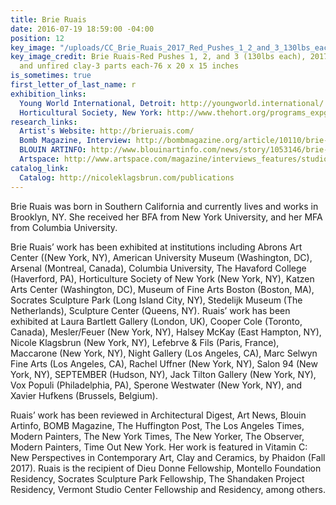 ```yaml
---
title: Brie Ruais
date: 2016-07-19 18:59:00 -04:00
position: 12
key_image: "/uploads/CC_Brie_Ruais_2017_Red_Pushes_1_2_and_3_130lbs_each-2-1024x894.jpg"
key_image_credit: Brie Ruais-Red Pushes 1, 2, and 3 (130lbs each), 20170-Glazed ceramic
  and unfired clay-3 parts each-76 x 20 x 15 inches
is_sometimes: true
first_letter_of_last_name: r
exhibition_links:
  Young World International, Detroit: http://youngworld.international/
  Horticultural Society, New York: http://www.thehort.org/programs_expgallery_vessels.html
research_links:
  Artist's Website: http://brieruais.com/
  Bomb Magazine, Interview: http://bombmagazine.org/article/10110/brie-ruais
  BLOUIN ARTINFO: http://www.blouinartinfo.com/news/story/1053146/brie-ruais-gets-physical-with-her-material
  Artspace: http://www.artspace.com/magazine/interviews_features/studio_visit/brie-ruais-interview-53068
catalog_link:
  Catalog: http://nicoleklagsbrun.com/publications
---
```


Brie Ruais was born in Southern California and currently lives and works in Brooklyn, NY. She received her BFA from New York University, and her MFA from Columbia University. 

Brie Ruais’ work has been exhibited at institutions including Abrons Art Center ((New York, NY), American University Museum (Washington, DC), Arsenal (Montreal, Canada), Columbia University, The Havaford College (Haverford, PA), Horticulture Society of New York (New York, NY), Katzen Arts Center (Washington, DC), Museum of Fine Arts Boston (Boston, MA), Socrates Sculpture Park (Long Island City, NY), Stedelijk Museum (The Netherlands), Sculpture Center (Queens, NY). Ruais’ work has been exhibited at Laura Bartlett Gallery (London, UK), Cooper Cole (Toronto, Canada), Mesler/Feuer (New York, NY), Halsey McKay (East Hampton, NY), Nicole Klagsbrun (New York, NY), Lefebrve & Fils (Paris, France), Maccarone (New York, NY), Night Gallery (Los Angeles, CA), Marc Selwyn Fine Arts (Los Angeles, CA), Rachel Uffner (New York, NY), Salon 94 (New York, NY), SEPTEMBER (Hudson, NY), Jack Tilton Gallery (New York, NY), Vox Populi (Philadelphia, PA), Sperone Westwater (New York, NY), and Xavier Hufkens (Brussels, Belgium).

Ruais’ work has been reviewed in Architectural Digest, Art News, Blouin Artinfo, BOMB Magazine, The Huffington Post, The Los Angeles Times, Modern Painters, The New York Times, The New Yorker, The Observer, Modern Painters, Time Out New York. Her work is featured in Vitamin C: New Perspectives in Contemporary Art, Clay and Ceramics, by Phaidon (Fall 2017). Ruais is the recipient of Dieu Donne Fellowship, Montello Foundation Residency, Socrates Sculpture Park Fellowship, The Shandaken Project Residency, Vermont Studio Center Fellowship and Residency, among others.
